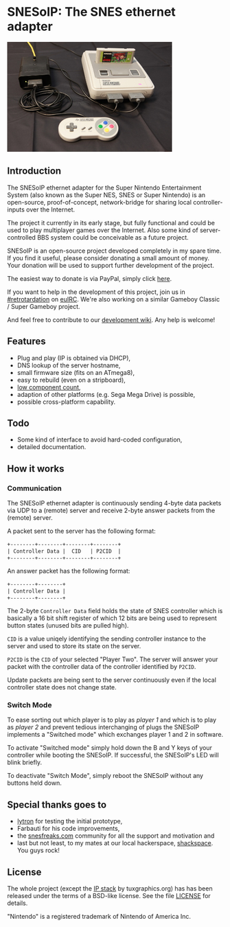 # SNESoIP: The SNES ethernet adapter #

![SNESoIP prototype](hardware/images/prototype-small.jpg?raw=true)


## Introduction ##

The SNESoIP ethernet adapter for the Super Nintendo Entertainment System
(also known as the Super NES, SNES or Super Nintendo) is an open-source,
proof-of-concept, network-bridge for sharing local controller-inputs
over the Internet.

The project it currently in its early stage, but fully functional and
could be used to play multiplayer games over the Internet.
Also some kind of server-controlled BBS system could be
conceivable as a future project.

SNESoIP is an open-source project developed completely in my spare time.
If you find it useful, please consider donating a small amount of money.
Your donation will be used to support further development of the
project.

The easiest way to donate is via PayPal, simply click
[here](https://www.paypal.com/cgi-bin/webscr?cmd=_donations&business=ESZJS7TMYMNNW&lc=GB&item_name=mupfelofen%2ede&item_number=SNESoIP&no_note=1&no_shipping=1&currency_code=USD&bn=PP%2dDonationsBF%3abtn_donateCC_LG%2egif%3aNonHosted).

If you want to help in the development of this project, join us in
[#retrotardation](http://de.irc2go.com/webchat/?net=euIRC&room=retrotardation)
on [euIRC](http://www.euirc.net/en/).  We're also working on a similar
Gameboy Classic / Super Gameboy project.

And feel free to contribute to our
[development wiki](https://github.com/mupfelofen-de/SNESoIP/wiki). Any help is welcome!


## Features ##

- Plug and play (IP is obtained via DHCP),
- DNS lookup of the server hostname,
- small firmware size (fits on an ATmega8),
- easy to rebuild (even on a stripboard),
- [low component count](hardware/rev01/docs/partlist.md),
- adaption of other platforms (e.g. Sega Mega Drive) is possible,
- possible cross-platform capability.


## Todo ##
- Some kind of interface to avoid hard-coded configuration,
- detailed documentation.


## How it works ##

### Communication ###

The SNESoIP ethernet adapter is continuously sending 4-byte data packets
via UDP to a (remote) server and receive 2-byte answer packets from the
(remote) server.

A packet sent to the server has the following format:

	+--------+--------+--------+--------+
	| Controller Data |  CID   | P2CID  |
	+--------+--------+--------+--------+

An answer packet has the following format:

	+--------+--------+
	| Controller Data |
	+--------+--------+

The 2-byte `Controller Data` field holds the state of SNES controller
which is basically a 16 bit shift register of which 12 bits are being
used to represent button states (unused bits are pulled high).

`CID` is a value uniqely identifying the sending controller instance to
the server and used to store its state on the server.

`P2CID` is the `CID` of your selected "Player Two".  The server will
answer your packet with the controller data of the controller identified
by `P2CID`.

Update packets are being sent to the server continuously even if the
local controller state does not change state.

### Switch Mode ###

To ease sorting out which player is to play as *player 1* and which is
to play as *player 2* and prevent tedious interchanging of plugs the
SNESoIP implements a "Switched mode" which exchanges player 1 and 2 in
software.

To activate "Switched mode" simply hold down the B and Y keys of your
controller while booting the SNESoIP. If successful, the SNESoIP's LED
will blink briefly.

To deactivate "Switch Mode", simply reboot the SNESoIP without any
buttons held down.


## Special thanks goes to ##

- [lytron](http://pantalytron.com) for testing the initial prototype,
- Farbauti for his code improvements,
- the [snesfreaks.com](http://snesfreaks.com) community for all the
  support and motivation and
- last but not least, to my mates at our local hackerspace,
  [shackspace](http://shackspace.de).  You guys rock!


## License ##

The whole project (except the
[IP stack](http://tuxgraphics.org/common/src2/article09051/ "The
tuxgraphics TCP/IP stack") by tuxgraphics.org) has has been released
under the terms of a BSD-like license.  See the file [LICENSE](../LICENSE)
for details.

"Nintendo" is a registered trademark of Nintendo of America Inc.
